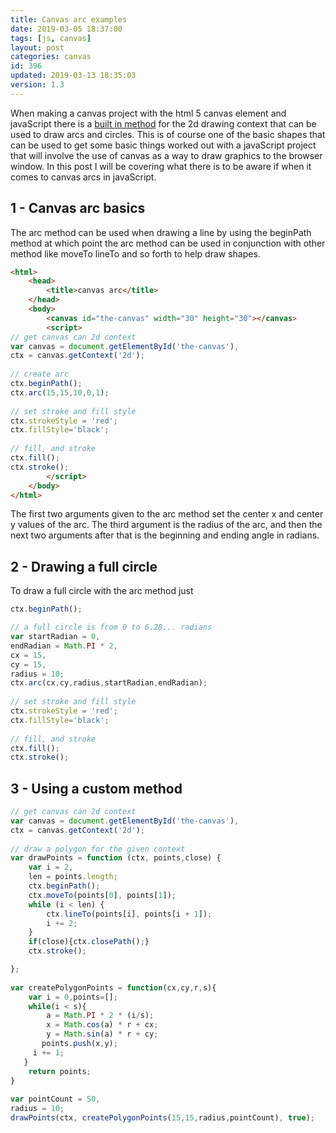 ```yaml
---
title: Canvas arc examples
date: 2019-03-05 18:37:00
tags: [js, canvas]
layout: post
categories: canvas
id: 396
updated: 2019-03-13 18:35:03
version: 1.3
---
```


When making a canvas project with the html 5 canvas element and javaScript there is a [built in method](https://developer.mozilla.org/en-US/docs/Web/API/CanvasRenderingContext2D/arc) for the 2d drawing context that can be used to draw arcs and circles. This is of course one of the basic shapes that can be used to get some basic things worked out with a javaScript project that will involve the use of canvas as a way to draw graphics to the browser window. In this post I will be covering what there is to be aware if when it comes to canvas arcs in javaScript.

<!-- more -->

## 1 - Canvas arc basics

The arc method can be used when drawing a line by using the beginPath method at which point the arc method can be used in conjunction with other method like moveTo lineTo and so forth to help draw shapes.

```html
<html>
    <head>
        <title>canvas arc</title>
    </head>
    <body>
        <canvas id="the-canvas" width="30" height="30"></canvas>
        <script>
// get canvas can 2d context
var canvas = document.getElementById('the-canvas'),
ctx = canvas.getContext('2d');
 
// create arc
ctx.beginPath();
ctx.arc(15,15,10,0,1);
 
// set stroke and fill style
ctx.strokeStyle = 'red';
ctx.fillStyle='black';
 
// fill, and stroke
ctx.fill();
ctx.stroke();
        </script>
    </body>
</html>
```

The first two arguments given to the arc method set the center x and center y values of the arc. The third argument is the radius of the arc, and then the next two arguments after that is the beginning and ending angle in radians.


## 2 - Drawing a full circle

To draw a full circle with the arc method just

```js
ctx.beginPath();

// a full circle is from 0 to 6.28... radians
var startRadian = 0,
endRadian = Math.PI * 2,
cx = 15,
cy = 15,
radius = 10;
ctx.arc(cx,cy,radius,startRadian,endRadian);
 
// set stroke and fill style
ctx.strokeStyle = 'red';
ctx.fillStyle='black';
 
// fill, and stroke
ctx.fill();
ctx.stroke();
```

## 3 - Using a custom method

```js
// get canvas can 2d context
var canvas = document.getElementById('the-canvas'),
ctx = canvas.getContext('2d');
 
// draw a polygon for the given context
var drawPoints = function (ctx, points,close) {
    var i = 2,
    len = points.length;
    ctx.beginPath();
    ctx.moveTo(points[0], points[1]);
    while (i < len) {
        ctx.lineTo(points[i], points[i + 1]);
        i += 2;
    }
    if(close){ctx.closePath();}
    ctx.stroke();

};
 
var createPolygonPoints = function(cx,cy,r,s){
    var i = 0,points=[];
    while(i < s){
        a = Math.PI * 2 * (i/s);
        x = Math.cos(a) * r + cx;
        y = Math.sin(a) * r + cy;
       points.push(x,y);
     i += 1;
   }
    return points;
}
 
var pointCount = 50,
radius = 10;
drawPoints(ctx, createPolygonPoints(15,15,radius,pointCount), true);
```